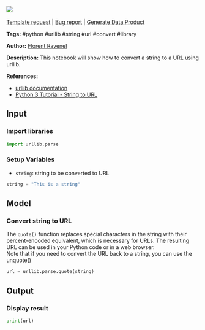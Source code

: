<a href="https://app.naas.ai/user-redirect/naas/downloader?url=https://raw.githubusercontent.com/jupyter-naas/awesome-notebooks/master/Python/Python_Convert_string_to_URL.ipynb" target="_parent"><img src="https://naasai-public.s3.eu-west-3.amazonaws.com/Open_in_Naas_Lab.svg"/></a><br><br><a href="https://github.com/jupyter-naas/awesome-notebooks/issues/new?assignees=&labels=&template=template-request.md&title=Tool+-+Action+of+the+notebook+">Template request</a> | <a href="https://github.com/jupyter-naas/awesome-notebooks/issues/new?assignees=&labels=bug&template=bug_report.md&title=Python+-+Convert+string+to+URL:+Error+short+description">Bug report</a> | <a href="https://app.naas.ai/user-redirect/naas/downloader?url=https://raw.githubusercontent.com/jupyter-naas/awesome-notebooks/master/Naas/Naas_Start_data_product.ipynb" target="_parent">Generate Data Product</a>

**Tags:** #python #urllib #string #url #convert #library

**Author:** [Florent Ravenel](http://linkedin.com/in/florent-ravenel)

**Description:** This notebook will show how to convert a string to a URL using urllib.

**References:**
- [urllib documentation](https://docs.python.org/3/library/urllib.parse.html)
- [Python 3 Tutorial - String to URL](https://www.tutorialspoint.com/python3/python_strings.htm)

## Input

### Import libraries


```python
import urllib.parse
```

### Setup Variables
- `string`: string to be converted to URL


```python
string = "This is a string"
```

## Model

### Convert string to URL
The `quote()` function replaces special characters in the string with their percent-encoded equivalent, which is necessary for URLs. The resulting URL can be used in your Python code or in a web browser. <br>
Note that if you need to convert the URL back to a string, you can use the unquote() 


```python
url = urllib.parse.quote(string)
```

## Output

### Display result


```python
print(url)
```

 
